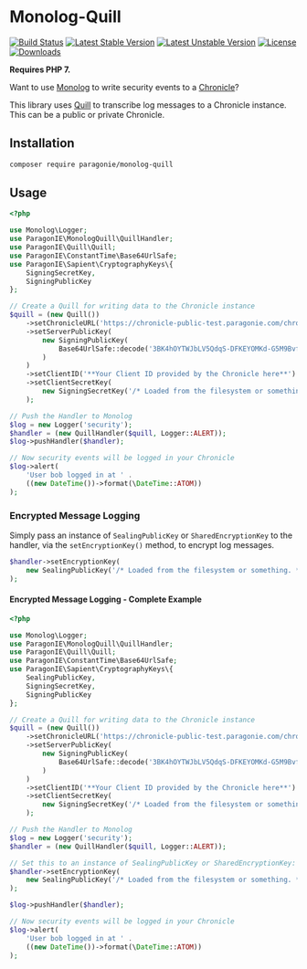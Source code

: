 # Monolog-Quill

[![Build Status](https://travis-ci.org/paragonie/monolog-quill.svg?branch=master)](https://travis-ci.org/paragonie/monolog-quill)
[![Latest Stable Version](https://poser.pugx.org/paragonie/monolog-quill/v/stable)](https://packagist.org/packages/paragonie/monolog-quill)
[![Latest Unstable Version](https://poser.pugx.org/paragonie/monolog-quill/v/unstable)](https://packagist.org/packages/paragonie/monolog-quill)
[![License](https://poser.pugx.org/paragonie/monolog-quill/license)](https://packagist.org/packages/paragonie/monolog-quill)
[![Downloads](https://img.shields.io/packagist/dt/paragonie/monolog-quill.svg)](https://packagist.org/packages/paragonie/monolog-quill)

**Requires PHP 7.**

Want to use [Monolog](https://github.com/Seldaek/monolog) to write security events to
a [Chronicle](https://github.com/paragonie/chronicle)?

This library uses [Quill](https://github.com/paragonie/quill) to transcribe log messages
to a Chronicle instance. This can be a public or private Chronicle.

## Installation

```bash
composer require paragonie/monolog-quill
```

## Usage

```php
<?php

use Monolog\Logger;
use ParagonIE\MonologQuill\QuillHandler;
use ParagonIE\Quill\Quill;
use ParagonIE\ConstantTime\Base64UrlSafe;
use ParagonIE\Sapient\CryptographyKeys\{
    SigningSecretKey,
    SigningPublicKey
};

// Create a Quill for writing data to the Chronicle instance 
$quill = (new Quill())
    ->setChronicleURL('https://chronicle-public-test.paragonie.com/chronicle')
    ->setServerPublicKey(
        new SigningPublicKey(
            Base64UrlSafe::decode('3BK4hOYTWJbLV5QdqS-DFKEYOMKd-G5M9BvfbqG1ICI=')
        )
    )
    ->setClientID('**Your Client ID provided by the Chronicle here**')
    ->setClientSecretKey(
        new SigningSecretKey('/* Loaded from the filesystem or something. */')
    );

// Push the Handler to Monolog
$log = new Logger('security');
$handler = (new QuillHandler($quill, Logger::ALERT));
$log->pushHandler($handler);

// Now security events will be logged in your Chronicle
$log->alert(
    'User bob logged in at ' .
    ((new DateTime())->format(\DateTime::ATOM))
);
```

### Encrypted Message Logging

Simply pass an instance of `SealingPublicKey` or `SharedEncryptionKey` to the
handler, via the `setEncryptionKey()` method, to encrypt log messages.

```php
$handler->setEncryptionKey(
    new SealingPublicKey('/* Loaded from the filesystem or something. */')
);
```

#### Encrypted Message Logging - Complete Example

```php
<?php

use Monolog\Logger;
use ParagonIE\MonologQuill\QuillHandler;
use ParagonIE\Quill\Quill;
use ParagonIE\ConstantTime\Base64UrlSafe;
use ParagonIE\Sapient\CryptographyKeys\{
    SealingPublicKey,
    SigningSecretKey,
    SigningPublicKey
};

// Create a Quill for writing data to the Chronicle instance 
$quill = (new Quill())
    ->setChronicleURL('https://chronicle-public-test.paragonie.com/chronicle')
    ->setServerPublicKey(
        new SigningPublicKey(
            Base64UrlSafe::decode('3BK4hOYTWJbLV5QdqS-DFKEYOMKd-G5M9BvfbqG1ICI=')
        )
    )
    ->setClientID('**Your Client ID provided by the Chronicle here**')
    ->setClientSecretKey(
        new SigningSecretKey('/* Loaded from the filesystem or something. */')
    );

// Push the Handler to Monolog
$log = new Logger('security');
$handler = (new QuillHandler($quill, Logger::ALERT));

// Set this to an instance of SealingPublicKey or SharedEncryptionKey:
$handler->setEncryptionKey(
    new SealingPublicKey('/* Loaded from the filesystem or something. */')
);

$log->pushHandler($handler);

// Now security events will be logged in your Chronicle
$log->alert(
    'User bob logged in at ' .
    ((new DateTime())->format(\DateTime::ATOM))
);
```
